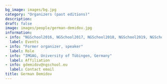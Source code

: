 ```yaml
---
bg_image: images/bg.jpg
category: "Organizers (past editions)"
description: 
draft: false
image: images/people/german-demidov.jpg
information:
- info: "NGSchool2016, NGSchool2017, NGSchool2018, NGSchool2019, NGSchool2020"
  label: Events
- info: "Former organizer, speaker"
  label: Role
- info: "IMGAG, University of Tübingen, Germany"
  label: Affiliation
- info: gdemidov@ngschool.eu
  label: Contact email
title: German Demidov
---
```

